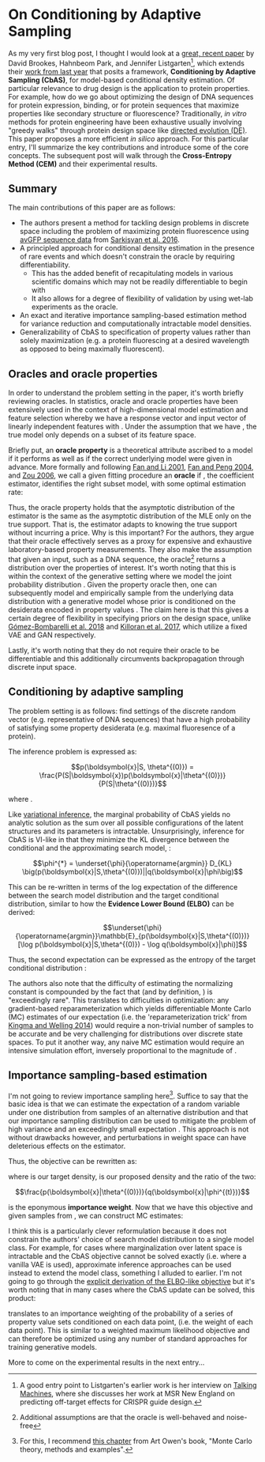 # On Conditioning by Adaptive Sampling

As my very first blog post, I thought I would look at a [great, recent paper](https://arxiv.org/abs/1901.10060) by David Brookes, Hahnbeom Park, and Jennifer Listgarten[^1], which extends their [work from last year](https://arxiv.org/abs/1810.03714) that posits a framework, **Conditioning by Adaptive Sampling (CbAS)**, for model-based conditional density estimation. Of particular relevance to drug design is the application to protein properties. For example, how do we go about optimizing the design of DNA sequences for protein expression, binding, or for protein sequences that maximize properties like secondary structure or fluorescence?  Traditionally, *in vitro* methods for protein engineering have been exhaustive usually involving "greedy walks" through protein design space like [directed evolution (DE)](https://www.ncbi.nlm.nih.gov/pubmed/1367624). This paper proposes a more efficient *in silico* approach. For this particular entry, I'll summarize the key contributions and introduce some of the core concepts. The subsequent post will walk through the **Cross-Entropy Method (CEM)** and their experimental results.

## Summary

The main contributions of this paper are as follows:

- The authors present a method for tackling design problems in discrete space including the problem of maximizing protein fluorescence using [avGFP sequence data](https://figshare.com/articles/Local_fitness_landscape_of_the_green_fluorescent_protein/3102154) from [Sarkisyan et al. 2016](https://www.nature.com/articles/nature17995).
- A principled approach for conditional density estimation in the presence of rare events and which doesn't constrain the oracle by requiring differentiability.
    - This has the added benefit of recapitulating models in various scientific domains which may not be readily differentiable to begin with
    - It also allows for a degree of flexibility of validation by using wet-lab experiments as the oracle.
- An exact and iterative importance sampling-based estimation method for variance reduction and computationally intractable model densities.
- Generalizability of CbAS to specification of property values rather than solely maximization (e.g. a protein fluorescing at a desired wavelength as opposed to being maximally fluorescent).

## Oracles and oracle properties

In order to understand the problem setting in the paper, it's worth briefly reviewing oracles. In statistics, oracle and oracle properties have been extensively used in the context of high-dimensional model estimation and feature selection whereby we have a response vector <script type="math/tex">\boldsymbol{y} = (y_1,...,y_n)^{T}</script> and input vector of linearly independent features  <script type="math/tex">\boldsymbol{x_j} = (x_{1j},...,x_{nj})^{T}</script> with <script type="math/tex">j = 1,..,p</script>. Under the assumption that we have <script type="math/tex">\mathbb{A} = \\{ j: \hat{\beta} \neq 0 \\}</script>, the true model only depends on a subset <script type="math/tex">X_{S} \subset X</script> of its feature space.

Briefly put, an **oracle property** is a theoretical attribute ascribed to a model if it performs as well as if the correct underlying model were given in advance. More formally and following [Fan and Li 2001](https://orfe.princeton.edu/~jqfan/papers/01/penlike.pdf), [Fan and Peng 2004](https://projecteuclid.org/euclid.aos/1085408491), and [Zou 2006](http://pages.cs.wisc.edu/~shao/stat992/zou2006.pdf), we call a given fitting procedure <script type="math/tex">\delta</script> an **oracle** if <script type="math/tex">\hat{\beta}(\delta)</script>, the coefficient estimator, identifies the right subset model, <script type="math/tex">\\{ j: \hat{\beta} \neq 0 \\} = \mathbb{A}</script> with some optimal estimation rate:

<script type="math/tex; mode=display">
\sqrt{n} \hat{\beta}(\delta)_{\mathbb{A}} - \beta^*_{\mathbb{A}}) \to \mathcal{N} (0, I^{-1}(\beta^*_\mathbb{A}))
</script>

Thus, the oracle property holds that the asymptotic distribution of the estimator is the same as the asymptotic distribution of the MLE only on the true support. That is, the estimator adapts to knowing the true support without incurring a price. Why is this important? For the authors, they argue that their oracle <script type="math/tex">p(y|\boldsymbol{x})</script> effectively serves as a proxy for expensive and exhaustive laboratory-based property measurements. They also make the assumption that given an input, such as a DNA sequence, the oracle[^2] returns a distribution over the properties of interest. It's worth noting that this is within the context of the generative setting where we model the joint probability distribution <script type="math/tex">p(\boldsymbol{x}, y)</script>. Given the property oracle then, one can subsequently model and empirically sample from the underlying data distribution <script type="math/tex">p_{d}(\boldsymbol{x})</script> with a generative model <script type="math/tex">p(\boldsymbol{x}|\theta)</script> whose prior is conditioned on the desiderata encoded in property values <script type="math/tex">S</script>. The claim here is that this gives a certain degree of flexibility in specifying priors on the design space, unlike [Gómez-Bombarelli et al. 2018](https://pubs.acs.org/doi/full/10.1021/acscentsci.7b00572) and [Killoran et al. 2017](https://arxiv.org/abs/1712.06148), which utilize a fixed VAE and GAN respectively.

Lastly, it's worth noting that they do not require their oracle to be differentiable and this additionally circumvents backpropagation through discrete input space.

## Conditioning by adaptive sampling

The problem setting is as follows: find settings of the discrete random vector <script type="math/tex">\boldsymbol{x} \in \mathbb{N}^{L}</script> (e.g. representative of DNA sequences) that have a high probability of satisfying some property desiderata (e.g. maximal fluoresence of a protein).

The inference problem is expressed as:

$$p(\boldsymbol{x}|S, \theta^{(0)}) = \frac{P(S|\boldsymbol{x})p(\boldsymbol{x}|\theta^{(0)})}{P(S|\theta^{(0)})}$$

where <script type="math/tex">P(S|\theta^{(0)}) = \int_{s} P(S|\boldsymbol{x})p(\boldsymbol{x}|\theta^{(0)}) d\boldsymbol{x}</script>. 

Like [variational inference](https://arxiv.org/abs/1601.00670), the marginal probability of CbAS yields no analytic solution as the sum over all possible configurations of the latent structures and its parameters is intractable. Unsurprisingly, inference for CbAS is VI-like in that they minimize the KL divergence between the conditional and the approximating search model, <script type="math/tex">q(\boldsymbol{x}|\phi)</script>:

$$\phi^{*} = \underset{\phi}{\operatorname{argmin}} D_{KL} \big(p(\boldsymbol{x}|S,\theta^{(0)})||q(\boldsymbol{x}|\phi\big)$$

This can be re-written in terms of the log expectation of the difference between the search model distribution and the target conditional distribution, similar to how the **Evidence Lower Bound (ELBO)** can be derived:

$$\underset{\phi}{\operatorname{argmin}}\mathbb{E}_{p(\boldsymbol{x}|S,\theta^{(0)})}[\log p(\boldsymbol{x}|S,\theta^{(0)}) - \log q(\boldsymbol{x}|\phi)]$$

Thus, the second expectation can be expressed as the entropy of the target conditional distribution <script type="math/tex">H_{0} \equiv -\mathbb{E}_{p(\boldsymbol{x}|S,\theta^{(0)})}[\log p(\boldsymbol{x}|S,\theta^{(0)})]</script>:

<script type="math/tex; mode=display">
\begin{align}
  & = \underset{\phi}{\operatorname{argmin}}-\mathbb{E}_{p(\boldsymbol{x}|S,\theta^{(0)})}[\log q(\boldsymbol{x}|\phi)] - H_{0}
  \newline
  & = \underset{\phi}{\operatorname{argmax}} \frac{1}{P(S|\theta^{(0)})} \mathbb{E}_{(p(\boldsymbol{x}|S,\theta^{(0)})}[P(S|\boldsymbol{x}) \log q(\boldsymbol{x}|\phi)]
  \newline
  & = \underset{\phi}{\operatorname{argmax}}\mathbb{E}_{p(\boldsymbol{x}|\theta^{(0)})}[P(S|\boldsymbol{x}) \log q(\boldsymbol{x}|\phi)] & \scriptstyle{H_{0}, P(S|\theta^{(0)}) \text{ dropped}} \\[2mm]
  \end{align}
</script>

The authors also note that the difficulty of estimating the normalizing constant is compounded by the fact that <script type="math/tex">S</script> (and by definition, <script type="math/tex">P(S|\boldsymbol{x})</script> ) is "exceedingly rare". This translates to difficulties in optimization: any gradient-based reparameterization which yields differentiable Monte Carlo (MC) estimates of our expectation (i.e. the 'reparameterization trick' from [Kingma and Welling 2014](https://www.ics.uci.edu/~welling/publications/papers/AEVB_ICLR14.pdf)) would require a non-trivial number of samples to be accurate and be very challenging for distributions over discrete state spaces. To put it another way, any naive MC estimation would require an intensive simulation effort, inversely proportional to the magnitude of <script type="math/tex">P(S|\boldsymbol{x})</script>.

## Importance sampling-based estimation

I'm not going to review importance sampling here[^3]. Suffice to say that the basic idea is that we can estimate the expectation of a random variable under one distribution <script type="math/tex">p(\boldsymbol{x})</script> from samples of an alternative distribution <script type="math/tex">r(\boldsymbol{x})</script> and that our importance sampling distribution <script type="math/tex">r(\boldsymbol{x})</script> can be used to mitigate the problem of high variance and an exceedingly small expectation <script type="math/tex">\mathbb{E}_{r^{(t)}(\boldsymbol{x})} \big[P(S^{(t)}|\boldsymbol{x}\big]</script>. This approach is not without drawbacks however, and perturbations in weight space can have deleterious effects on the estimator.

Thus, the objective can be rewritten as:

<script type="math/tex; mode=display">
\begin{align}
& = \mathbb{E}_{r(\boldsymbol{x})}\Bigg[\frac{p(\boldsymbol{x}|\theta^{(0)})}{r(x)}[P(S|\boldsymbol{x}) \log q(\boldsymbol{x}|\phi)]\Bigg]
\newline
& = \mathbb{E}_{q(\boldsymbol{x}|\phi^{(t)})}\Bigg[\frac{p(\boldsymbol{x}|\theta^{(0)})}{q(\boldsymbol{x}|\phi^{(t)})}[P(S^{(t)}|\boldsymbol{x}) \log q(\boldsymbol{x}|\phi)]\Bigg]
\end{align}
</script>

where <script type="math/tex">p(\boldsymbol{x}|\theta^{(0)})</script> is our target density, <script type="math/tex">q(\boldsymbol{x}|\phi^{(t)})</script> is our proposed density and the ratio of the two:

$$\frac{p(\boldsymbol{x}|\theta^{(0)})}{q(\boldsymbol{x}|\phi^{(t)})}$$

is the eponymous **importance weight**. Now that we have this objective and given samples <script type="math/tex">\\{x^{(i)} \\}^{(n)}_{i}</script> from <script type="math/tex">q(\boldsymbol{x}|\phi^{(t)})</script>, we can construct MC estimates:

<script type="math/tex; mode=display">
\begin{align}
& \phi^{(t+1)} = \underset{\phi}{\operatorname{argmin}}\sum_{i=1}^{M} \frac{p(\boldsymbol{x}_{i}^{(t)}|\theta^{(0)})}{q(\boldsymbol{x}_{i}^{(t)}|\phi^{(t)})} P(S^{(t)}|\boldsymbol{x}_{i}^{(t)}) \log q(\boldsymbol{x}_{i}^{(t)}|\phi)]
\end{align}
</script>

I think this is a particularly clever reformulation because it does not constrain the authors' choice of search model distribution to a single model class. For example, for cases where marginalization over latent space is intractable and the CbAS objective cannot be solved exactly (i.e. where a vanilla VAE is used), approximate inference approaches can be used instead to extend the model class, something I alluded to earlier. I'm not going to go through the [explicit derivation of the ELBO-like objective](https://arxiv.org/pdf/1901.10060.pdf) but it's worth noting that in many cases where the CbAS update can be solved, this product: 


<script type="math/tex; mode=display">
\begin{align}
\require{color}
& \phi^{(t+1)} = \underset{\phi}{\operatorname{argmin}}\sum_{i=1}^{M} \colorbox{GreenYellow}{$\frac{p(\boldsymbol{x}_{i}^{(t)}|\theta^{(0)})}{q(\boldsymbol{x}_{i}^{(t)}|\phi^{(t)})} P(S^{(t)}|\boldsymbol{x}_{i}^{(t)})$} \log q(\boldsymbol{x}_{i}^{(t)}|\phi)]
\end{align}
</script>

translates to an importance weighting of the probability of a series of property value sets <script type="math/tex">S^{(t)}</script> conditioned on each data point, <script type="math/tex">\boldsymbol{x}_{i}^{(t)}</script> (i.e. the weight of each data point). This is similar to a weighted maximum likelihood objective and can therefore be optimized using any number of standard approaches for training generative models.

More to come on the experimental results in the next entry...

<!-- Bears similarity with the **Cross-Entropy Method (CEM)** of [Rubinstein 1999](https://link.springer.com/article/10.1023/A:1010091220143).


![alt-text-1](img/adaptive-sampling-figure2b.png "figure2b") -->

[^1]: A good entry point to Listgarten's earlier work is her interview on [Talking Machines](https://art19.com/shows/talking-machines/episodes/632ffc91-f94b-4997-9b62-8d2c03840c21), where she discusses her work at MSR New England on predicting off-target effects for CRISPR guide design.

[^2]: Additional assumptions are that the oracle is well-behaved and noise-free

[^3]: For this, I recommend [this chapter](https://statweb.stanford.edu/~owen/mc/Ch-var-is.pdf) from Art Owen's book, "Monte Carlo theory, methods and examples".